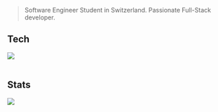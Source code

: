 > Software Engineer Student in Switzerland. 
> Passionate Full-Stack developer.

## Tech
<img src="https://skillicons.dev/icons?i=html,css,js,nodejs,express,jest,cs,java,maven,mysql,mongodb,docker,cloudflare,ubuntu,linux,bash,replit,aws,lua,robloxstudio,azure,notion"/>
<br><br>

## Stats
<img src="http://github-profile-summary-cards.vercel.app/api/cards/profile-details?username=deltagamingch&theme=tokyonight"/>
